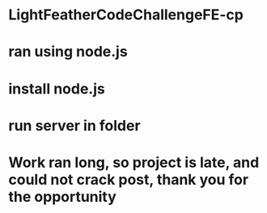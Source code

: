 # LightFeatherCodeChallengeFE-cp
# ran using node.js
# install node.js
# run server in folder
# Work ran long, so project is late, and could not crack post, thank you for the opportunity
